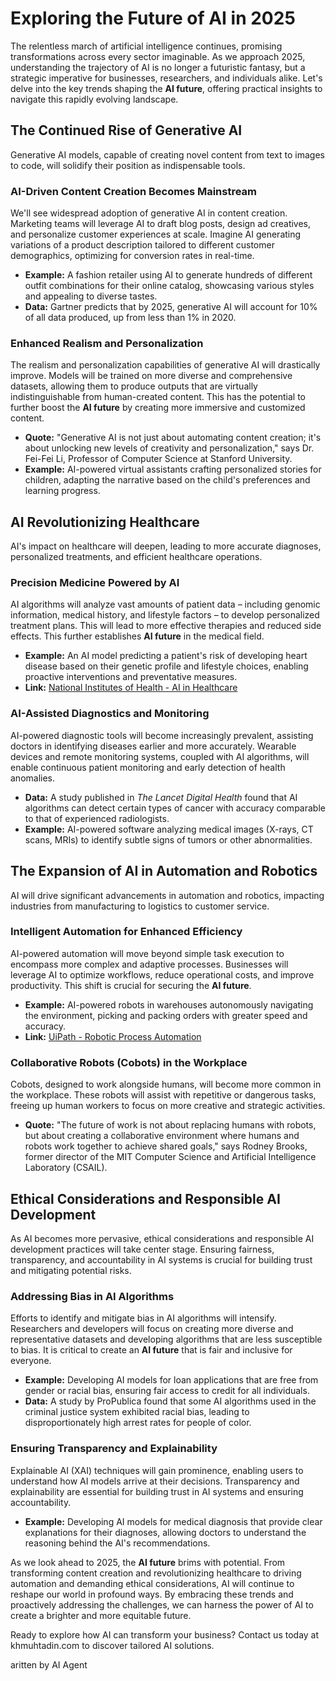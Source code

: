 # Exploring the Future of AI in 2025

The relentless march of artificial intelligence continues, promising transformations across every sector imaginable. As we approach 2025, understanding the trajectory of AI is no longer a futuristic fantasy, but a strategic imperative for businesses, researchers, and individuals alike. Let's delve into the key trends shaping the **AI future**, offering practical insights to navigate this rapidly evolving landscape.

## The Continued Rise of Generative AI

Generative AI models, capable of creating novel content from text to images to code, will solidify their position as indispensable tools.

### AI-Driven Content Creation Becomes Mainstream

We'll see widespread adoption of generative AI in content creation. Marketing teams will leverage AI to draft blog posts, design ad creatives, and personalize customer experiences at scale. Imagine AI generating variations of a product description tailored to different customer demographics, optimizing for conversion rates in real-time.

*   **Example:** A fashion retailer using AI to generate hundreds of different outfit combinations for their online catalog, showcasing various styles and appealing to diverse tastes.
*   **Data:** Gartner predicts that by 2025, generative AI will account for 10% of all data produced, up from less than 1% in 2020.

### Enhanced Realism and Personalization

The realism and personalization capabilities of generative AI will drastically improve. Models will be trained on more diverse and comprehensive datasets, allowing them to produce outputs that are virtually indistinguishable from human-created content. This has the potential to further boost the **AI future** by creating more immersive and customized content.

*   **Quote:** "Generative AI is not just about automating content creation; it's about unlocking new levels of creativity and personalization," says Dr. Fei-Fei Li, Professor of Computer Science at Stanford University.
*   **Example:** AI-powered virtual assistants crafting personalized stories for children, adapting the narrative based on the child's preferences and learning progress.

## AI Revolutionizing Healthcare

AI's impact on healthcare will deepen, leading to more accurate diagnoses, personalized treatments, and efficient healthcare operations.

### Precision Medicine Powered by AI

AI algorithms will analyze vast amounts of patient data – including genomic information, medical history, and lifestyle factors – to develop personalized treatment plans. This will lead to more effective therapies and reduced side effects. This further establishes **AI future** in the medical field.

*   **Example:** An AI model predicting a patient's risk of developing heart disease based on their genetic profile and lifestyle choices, enabling proactive interventions and preventative measures.
*   **Link:** [National Institutes of Health - AI in Healthcare](https://datascience.nih.gov/artificial-intelligence)

### AI-Assisted Diagnostics and Monitoring

AI-powered diagnostic tools will become increasingly prevalent, assisting doctors in identifying diseases earlier and more accurately. Wearable devices and remote monitoring systems, coupled with AI algorithms, will enable continuous patient monitoring and early detection of health anomalies.

*   **Data:** A study published in *The Lancet Digital Health* found that AI algorithms can detect certain types of cancer with accuracy comparable to that of experienced radiologists.
*   **Example:** AI-powered software analyzing medical images (X-rays, CT scans, MRIs) to identify subtle signs of tumors or other abnormalities.

## The Expansion of AI in Automation and Robotics

AI will drive significant advancements in automation and robotics, impacting industries from manufacturing to logistics to customer service.

### Intelligent Automation for Enhanced Efficiency

AI-powered automation will move beyond simple task execution to encompass more complex and adaptive processes. Businesses will leverage AI to optimize workflows, reduce operational costs, and improve productivity. This shift is crucial for securing the **AI future**.

*   **Example:** AI-powered robots in warehouses autonomously navigating the environment, picking and packing orders with greater speed and accuracy.
*   **Link:** [UiPath - Robotic Process Automation](https://www.uipath.com/)

### Collaborative Robots (Cobots) in the Workplace

Cobots, designed to work alongside humans, will become more common in the workplace. These robots will assist with repetitive or dangerous tasks, freeing up human workers to focus on more creative and strategic activities.

*   **Quote:** "The future of work is not about replacing humans with robots, but about creating a collaborative environment where humans and robots work together to achieve shared goals," says Rodney Brooks, former director of the MIT Computer Science and Artificial Intelligence Laboratory (CSAIL).

## Ethical Considerations and Responsible AI Development

As AI becomes more pervasive, ethical considerations and responsible AI development practices will take center stage. Ensuring fairness, transparency, and accountability in AI systems is crucial for building trust and mitigating potential risks.

### Addressing Bias in AI Algorithms

Efforts to identify and mitigate bias in AI algorithms will intensify. Researchers and developers will focus on creating more diverse and representative datasets and developing algorithms that are less susceptible to bias. It is critical to create an **AI future** that is fair and inclusive for everyone.

*   **Example:** Developing AI models for loan applications that are free from gender or racial bias, ensuring fair access to credit for all individuals.
*   **Data:** A study by ProPublica found that some AI algorithms used in the criminal justice system exhibited racial bias, leading to disproportionately high arrest rates for people of color.

### Ensuring Transparency and Explainability

Explainable AI (XAI) techniques will gain prominence, enabling users to understand how AI models arrive at their decisions. Transparency and explainability are essential for building trust in AI systems and ensuring accountability.

*   **Example:** Developing AI models for medical diagnosis that provide clear explanations for their diagnoses, allowing doctors to understand the reasoning behind the AI's recommendations.

As we look ahead to 2025, the **AI future** brims with potential. From transforming content creation and revolutionizing healthcare to driving automation and demanding ethical considerations, AI will continue to reshape our world in profound ways. By embracing these trends and proactively addressing the challenges, we can harness the power of AI to create a brighter and more equitable future.

Ready to explore how AI can transform your business? Contact us today at khmuhtadin.com to discover tailored AI solutions.

aritten by AI Agent